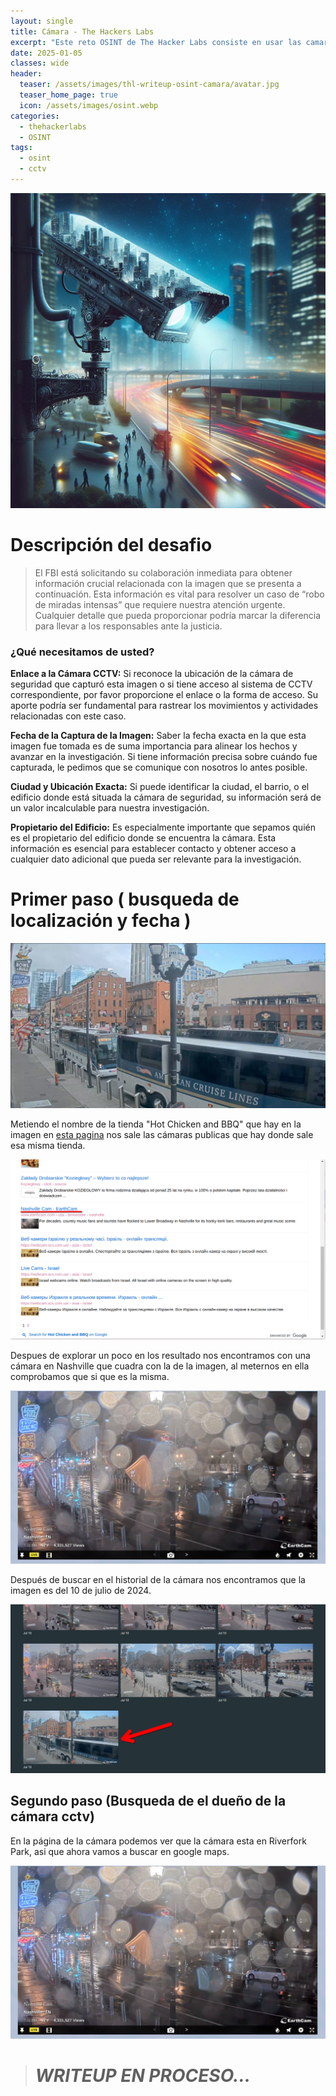 ```yaml
---
layout: single
title: Cámara - The Hackers Labs
excerpt: "Este reto OSINT de The Hacker Labs consiste en usar las camaras cctv públicas para conseguir la información del dueño de la empresa a traves de una foto "
date: 2025-01-05
classes: wide
header:
  teaser: /assets/images/thl-writeup-osint-camara/avatar.jpg
  teaser_home_page: true
  icon: /assets/images/osint.webp
categories:
  - thehackerlabs
  - OSINT
tags:  
  - osint
  - cctv
---
```


![](/assets/images/thl-writeup-osint-camara/avatar.jpg)


# Descripción del desafio


> El FBI está solicitando su colaboración inmediata para obtener información crucial relacionada con la imagen que se presenta a continuación. Esta información es vital para resolver un caso de “robo de miradas intensas” que requiere nuestra atención urgente. Cualquier detalle que pueda proporcionar podría marcar la diferencia para llevar a los responsables ante la justicia.

### ¿Qué necesitamos de usted?
 
**Enlace a la Cámara CCTV:** Si reconoce la ubicación de la cámara de seguridad que capturó esta imagen o si tiene acceso al sistema de CCTV correspondiente, por favor proporcione el enlace o la forma de acceso. Su aporte podría ser fundamental para rastrear los movimientos y actividades relacionadas con este caso.

**Fecha de la Captura de la Imagen:** Saber la fecha exacta en la que esta imagen fue tomada es de suma importancia para alinear los hechos y avanzar en la investigación. Si tiene información precisa sobre cuándo fue capturada, le pedimos que se comunique con nosotros lo antes posible.

**Ciudad y Ubicación Exacta:** Si puede identificar la ciudad, el barrio, o el edificio donde está situada la cámara de seguridad, su información será de un valor incalculable para nuestra investigación.

**Propietario del Edificio:** Es especialmente importante que sepamos quién es el propietario del edificio donde se encuentra la cámara. Esta información es esencial para establecer contacto y obtener acceso a cualquier dato adicional que pueda ser relevante para la investigación.


# Primer paso ( busqueda de localización y fecha )

![](/assets/images/thl-writeup-osint-camara/camara-cctv.png)

Metiendo el nombre de la tienda "Hot Chicken and BBQ" que hay en la imagen en [esta pagina](https://cipher387.github.io/webcamcse/) nos sale las cámaras publicas que hay donde sale esa misma tienda.

![](/assets/images/thl-writeup-osint-camara/busqueda-google.png)

Despues de explorar un poco en los resultado nos encontramos con una cámara en Nashville que cuadra con la de la imagen, al meternos en ella comprobamos que si que es la misma.

![](/assets/images/thl-writeup-osint-camara/camara-cctv-actual.png)

Después de buscar en el historial de la cámara nos encontramos que la imagen es del 10 de julio de 2024.

![](/assets/images/thl-writeup-osint-camara/cctv-historial.png)

## Segundo paso (Busqueda de el dueño de la cámara cctv)

En la página de la cámara podemos ver que la cámara esta en Riverfork Park, asi que ahora vamos a buscar en google maps.

![](/assets/images/thl-writeup-osint-camara/camara-cctv-actual.png)



> # _WRITEUP EN PROCESO..._
